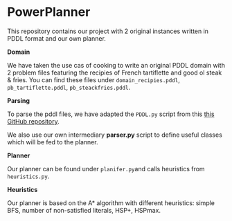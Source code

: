 # PowerPlanner

This repository contains our project with 2 original instances written in PDDL format and our own planner.

__Domain__

We have taken the use cas of cooking to write an original PDDL domain with 2 problem files featuring the recipies of French tartiflette and good ol steak & fries. You can find these files under `domain_recipies.pddl`, `pb_tartiflette.pddl`, `pb_steackfries.pddl`. 

__Parsing__

To parse the pddl files, we have adapted the `PDDL.py` script from this [this GitHub repository](https://github.com/pucrs-automated-planning/pddl-parser).

We also use our own intermediary __parser.py__ script to define useful classes which will be fed to the planner.

__Planner__

Our planner can be found under `planifer.py`and calls heuristics from `heuristics.py`.

__Heuristics__

Our planner is based on the A* algorithm with different heuristics: simple BFS, number of non-satisfied literals, HSP+, HSPmax.
